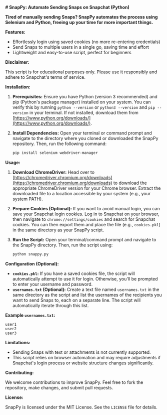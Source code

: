 **# SnapPy: Automate Sending Snaps on Snapchat (Python)**

**Tired of manually sending Snaps? SnapPy automates the process using Selenium and Python, freeing up your time for more important things.**

**Features:**

* Effortlessly login using saved cookies (no more re-entering credentials)
* Send Snaps to multiple users in a single go, saving time and effort
* Lightweight and easy-to-use script, perfect for beginners

**Disclaimer:**

This script is for educational purposes only. Please use it responsibly and adhere to Snapchat's terms of service.

**Installation:**

1. **Prerequisites:** Ensure you have Python (version 3 recommended) and pip (Python's package manager) installed on your system. You can verify this by running `python --version` or `python3 --version` and `pip --version` in your terminal. If not installed, download them from [https://www.python.org/downloads/](https://www.python.org/downloads/).
2. **Install Dependencies:** Open your terminal or command prompt and navigate to the directory where you cloned or downloaded the SnapPy repository. Then, run the following command:

   ```bash
   pip install selenium webdriver-manager
   ```

**Usage:**

1. **Download ChromeDriver:** Head over to [https://chromedriver.chromium.org/downloads](https://chromedriver.chromium.org/downloads) to download the appropriate ChromeDriver version for your Chrome browser. Extract the downloaded file to a location accessible by your system (e.g., your system PATH).
2. **Prepare Cookies (Optional):** If you want to avoid manual login, you can save your Snapchat login cookies. Log in to Snapchat on your browser, then navigate to `chrome://settings/cookies` and search for Snapchat cookies. You can then export them and place the file (e.g., `cookies.pkl`) in the same directory as your SnapPy script.
3. **Run the Script:** Open your terminal/command prompt and navigate to the SnapPy directory. Then, run the script using:

   ```bash
   python snappy.py
   ```

**Configuration (Optional):**

- **`cookies.pkl`:** If you have a saved cookies file, the script will automatically attempt to use it for login. Otherwise, you'll be prompted to enter your username and password.
- **`usernames.txt` (Optional):** Create a text file named `usernames.txt` in the same directory as the script and list the usernames of the recipients you want to send Snaps to, each on a separate line. The script will automatically iterate through this list.

**Example `usernames.txt`:**

```
user1
user2
user3
```

**Limitations:**

- Sending Snaps with text or attachments is not currently supported.
- This script relies on browser automation and may require adjustments if Snapchat's login process or website structure changes significantly.

**Contributing:**

We welcome contributions to improve SnapPy. Feel free to fork the repository, make changes, and submit pull requests.

**License:**

SnapPy is licensed under the MIT License. See the `LICENSE` file for details.
